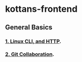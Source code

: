 # kottans-frontend

## General Basics

### [1. Linux CLI, and HTTP](task_linux_cli/LINUX_CLI.md).

### [2. Git Collaboration](task_git_collaboration/GIT_COLLABORATION.md).
